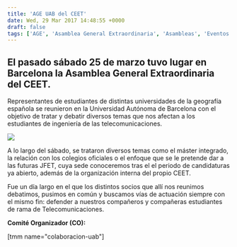 ```yaml
---
title: 'AGE UAB del CEET'
date: Wed, 29 Mar 2017 14:48:55 +0000
draft: false
tags: ['AGE', 'Asamblea General Extraordinaria', 'Asambleas', 'Eventos', 'UAB', 'Universidad Autónoma de Barcelona']
---
```


El pasado sábado 25 de marzo tuvo lugar en Barcelona la Asamblea General Extraordinaria del CEET.
-------------------------------------------------------------------------------------------------

Representantes de estudiantes de distintas universidades de la geografía española se reunieron en la Universidad Autónoma de Barcelona con el objetivo de tratar y debatir diversos temas que nos afectan a los estudiantes de ingeniería de las telecomunicaciones.

[![](https://ceet.org.es/wp-content/uploads/2017/03/DSC_1771-con-firma.jpg)](https://ceet.org.es/wp-content/uploads/2017/03/DSC_1771-con-firma.jpg)

A lo largo del sábado, se trataron diversos temas como el máster integrado, la relación con los colegios oficiales o el enfoque que se le pretende dar a las futuras JFET, cuya sede conoceremos tras el el periodo de candidaturas ya abierto, además de la organización interna del propio CEET.

Fue un día largo en el que los distintos socios que allí nos reunimos debatimos, pusimos en común y buscamos vías de actuación siempre con el mismo fin: defender a nuestros compañeros y compañeras estudiantes de rama de Telecomunicaciones.

**Comité Organizador (CO):**

\[tmm name="colaboracion-uab"\]